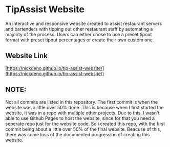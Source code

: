 
# TipAssist Website

An interactive and responsive website created to assist restaurant servers and bartenders with tipping out other restaurant staff by automating a majority of the process. Users can either chose to use a preset tipout format with preset tipout percentages  or create their own custom one.


## Website Link

[https://nickdeno.github.io/tip-assist-website/](https://nickdeno.github.io/tip-assist-website/)






## NOTE:

Not all commits are listed in this repository. The first commit is when the website was a little over 50% done. This is because when I first started the website, it was in a repo with multiple other projects. Due to this, I wasn't able to use Github Pages to host the website, since for that you need a seperate repo just for the website code. So i created this repo, with the first commit being about a little over 50% of the final website. Beacuse of this, there was some loss of the documented progression of creating this website.
